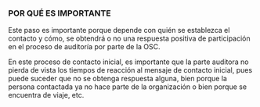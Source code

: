 ### POR QUÉ ES IMPORTANTE
Este paso es importante porque depende con quién se establezca el contacto y cómo, se obtendrá o no una respuesta positiva de participación en el proceso de auditoría por parte de la OSC.
 
En este proceso de contacto inicial, es importante que la parte auditora no pierda de vista los tiempos de reacción al mensaje de contacto inicial, pues puede suceder que no se obtenga respuesta alguna, bien porque la persona contactada ya no hace parte de la organización o bien porque se encuentra de viaje, etc. 


